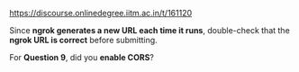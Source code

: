 https://discourse.onlinedegree.iitm.ac.in/t/161120

Since <strong>ngrok generates a new URL each time it runs</strong>, double-check that the <strong>ngrok URL is correct</strong> before submitting.</p>
<p>For <strong>Question 9</strong>, did you <strong>enable CORS</strong>?